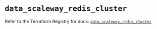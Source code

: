 # `data_scaleway_redis_cluster`

Refer to the Terraform Registry for docs: [`data_scaleway_redis_cluster`](https://registry.terraform.io/providers/scaleway/scaleway/2.59.0/docs/data-sources/redis_cluster).
